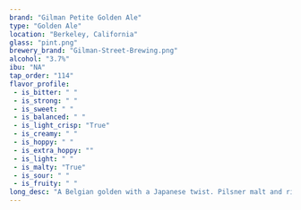 ```yaml
---
brand: "Gilman Petite Golden Ale"
type: "Golden Ale"
location: "Berkeley, California"
glass: "pint.png"
brewery_brand: "Gilman-Street-Brewing.png"
alcohol: "3.7%"
ibu: "NA"
tap_order: "114"
flavor_profile:
 - is_bitter: " "
 - is_strong: " "
 - is_sweet: " "
 - is_balanced: " "
 - is_light_crisp: "True"
 - is_creamy: " "
 - is_hoppy: " "
 - is_extra_hoppy: ""
 - is_light: " "
 - is_malty: "True"
 - is_sour: " "
 - is_fruity: " "
long_desc: "A Belgian golden with a Japanese twist. Pilsner malt and rice lend a crisp malt backbone with a medium golden body. An extremely refreshing summer session beer. "
---
```


